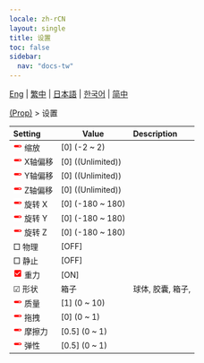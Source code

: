 ```yaml
---
locale: zh-rCN
layout: single
title: 设置
toc: false
sidebar:
  nav: "docs-tw"
---
```

[Eng](/dancexr/menu/2025.4/prop/settings) | [繁中](/tw/dancexr/menu/2025.4/prop/settings) | [日本語](/jp/dancexr/menu/2025.4/prop/settings) | [한국어](/kr/dancexr/menu/2025.4/prop/settings) | [简中](/zh/dancexr/menu/2025.4/prop/settings)

[(Prop)](../menu#(Prop)) > 设置



| Setting | Value | Description |
| :--- | --- | :--- |
|<nobr><img src="/images/icon/ic_slider.png" alt="slider icon"/> 缩放</nobr>| [0] (-2 ~ 2) | 
|<nobr><img src="/images/icon/ic_slider.png" alt="slider icon"/> X轴偏移</nobr>| [0] ((Unlimited)) | 
|<nobr><img src="/images/icon/ic_slider.png" alt="slider icon"/> Y轴偏移</nobr>| [0] ((Unlimited)) | 
|<nobr><img src="/images/icon/ic_slider.png" alt="slider icon"/> Z轴偏移</nobr>| [0] ((Unlimited)) | 
|<nobr><img src="/images/icon/ic_slider.png" alt="slider icon"/> 旋转 X</nobr>| [0] (-180 ~ 180) | 
|<nobr><img src="/images/icon/ic_slider.png" alt="slider icon"/> 旋转 Y</nobr>| [0] (-180 ~ 180) | 
|<nobr><img src="/images/icon/ic_slider.png" alt="slider icon"/> 旋转 Z</nobr>| [0] (-180 ~ 180) | 
|<nobr> □ 物理</nobr>| [OFF] | 
|<nobr> □ 静止</nobr>| [OFF] | 
|<nobr><img src="/images/icon/ic_check_on.png" alt="check on icon"/> 重力</nobr>| [ON] | 
|<nobr>☑ 形状</nobr>| 箱子 | 球体, 胶囊, 箱子, 
|<nobr><img src="/images/icon/ic_slider.png" alt="slider icon"/> 质量</nobr>| [1] (0 ~ 10) | 
|<nobr><img src="/images/icon/ic_slider.png" alt="slider icon"/> 拖拽</nobr>| [0] (0 ~ 1) | 
|<nobr><img src="/images/icon/ic_slider.png" alt="slider icon"/> 摩擦力</nobr>| [0.5] (0 ~ 1) | 
|<nobr><img src="/images/icon/ic_slider.png" alt="slider icon"/> 弹性</nobr>| [0.5] (0 ~ 1) | 
